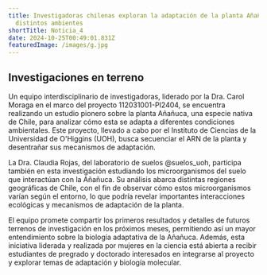 ```yaml
---
title: Investigadoras chilenas exploran la adaptación de la planta Añañuca en
  distintos ambientes
shortTitle: Noticia_4
date: 2024-10-25T00:49:01.831Z
featuredImage: /images/g.jpg
---
```

## **Investigaciones en terreno** 

Un equipo interdisciplinario de investigadoras, liderado por la Dra. Carol Moraga en el marco del proyecto 112031001-PI2404, se encuentra realizando un estudio pionero sobre la planta Añañuca, una especie nativa de Chile, para analizar cómo esta se adapta a diferentes condiciones ambientales. Este proyecto, llevado a cabo por el Instituto de Ciencias de la Universidad de O'Higgins (UOH), busca secuenciar el ARN de la planta y desentrañar sus mecanismos de adaptación.

La Dra. Claudia Rojas, del laboratorio de suelos @suelos_uoh, participa también en esta investigación estudiando los microorganismos del suelo que interactúan con la Añañuca. Su análisis abarca distintas regiones geográficas de Chile, con el fin de observar cómo estos microorganismos varían según el entorno, lo que podría revelar importantes interacciones ecológicas y mecanismos de adaptación de la planta.

El equipo promete compartir los primeros resultados y detalles de futuros terrenos de investigación en los próximos meses, permitiendo así un mayor entendimiento sobre la biología adaptativa de la Añañuca. Además, esta iniciativa liderada y realizada por mujeres en la ciencia está abierta a recibir estudiantes de pregrado y doctorado interesados en integrarse al proyecto y explorar temas de adaptación y biología molecular.